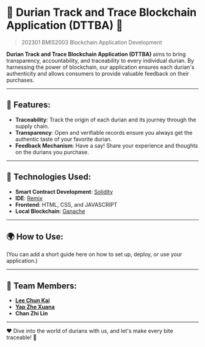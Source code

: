 # 🌳 Durian Track and Trace Blockchain Application (DTTBA) 🍈

> 202301 BMIS2003 Blockchain Application Development

**Durian Track and Trace Blockchain Application (DTTBA)** aims to bring transparency, accountability, and traceability to every individual durian. By harnessing the power of blockchain, our application ensures each durian's authenticity and allows consumers to provide valuable feedback on their purchases.

---

## 🌟 Features:

- **Traceability**: Track the origin of each durian and its journey through the supply chain.
- **Transparency**: Open and verifiable records ensure you always get the authentic taste of your favorite durian.
- **Feedback Mechanism**: Have a say! Share your experience and thoughts on the durians you purchase.

---

## 🔧 Technologies Used:

- **Smart Contract Development**: [Solidity](https://soliditylang.org/)
- **IDE**: [Remix](https://remix.ethereum.org/)
- **Frontend**: HTML, CSS, and JAVASCRIPT
- **Local Blockchain**: [Ganache](https://www.trufflesuite.com/ganache)

---

## 🌍 How to Use:

(You can add a short guide here on how to set up, deploy, or use your application.)

---

## 👥 Team Members:

- **[Lee Chun Kai](https://github.com/BananaKing123)**
- **[Yap Zhe Xuana](https://github.com/yapzhexuan)**
- **Chan Zhi Lin**

---

❤️ Dive into the world of durians with us, and let's make every bite traceable! 🍈

